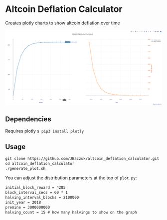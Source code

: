 # Altcoin Deflation Calculator
Creates plotly charts to show altcoin deflation over time

<p align="center">
    <img src="https://raw.githubusercontent.com/JBaczuk/altcoin_deflation_calculator/master/example.png" alt="Example Chart">
</p>

## Dependencies
Requires plotly
`$ pip3 install plotly`

## Usage
```
git clone https://github.com/JBaczuk/altcoin_deflation_calculator.git
cd altcoin_deflation_calculator
./generate_plot.sh
```

You can adjust the distribution parameters at the top of `plot.py`:

```
initial_block_reward = 4285
block_interval_secs = 60 * 1
halving_interval_blocks = 2100000
init_year = 2018
premine = 3000000000
halving_count = 15 # how many halvings to show on the graph
```
